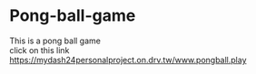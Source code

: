 # Pong-ball-game
This is a pong ball game
<br>
click on this link
<br>
https://mydash24personalproject.on.drv.tw/www.pongball.play
